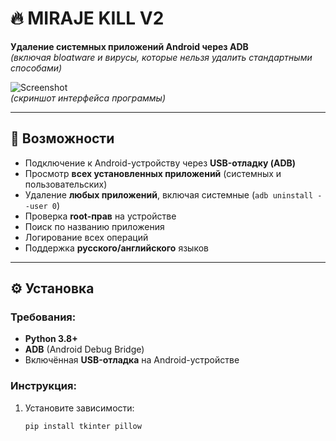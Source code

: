# 🔥 MIRAJE KILL V2 
**Удаление системных приложений Android через ADB**  
*(включая bloatware и вирусы, которые нельзя удалить стандартными способами)*  

![Screenshot](screenshot.png)  
*(скриншот интерфейса программы)*  

---

## 📌 Возможности
- Подключение к Android-устройству через **USB-отладку (ADB)**  
- Просмотр **всех установленных приложений** (системных и пользовательских)  
- Удаление **любых приложений**, включая системные (`adb uninstall --user 0`)  
- Проверка **root-прав** на устройстве  
- Поиск по названию приложения  
- Логирование всех операций  
- Поддержка **русского/английского** языков  

---

## ⚙️ Установка
### Требования:
- **Python 3.8+**  
- **ADB** (Android Debug Bridge)  
- Включённая **USB-отладка** на Android-устройстве  

### Инструкция:
1. Установите зависимости:  
   ```bash
   pip install tkinter pillow
